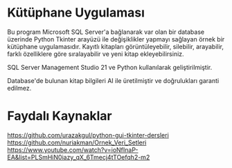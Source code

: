 # Kütüphane Uygulaması
Bu program Microsoft SQL Server'a bağlanarak var olan bir database üzerinde Python Tkinter arayüzü ile değişiklikler yapmayı sağlayan örnek bir kütüphane uygulamasıdır. Kayıtlı kitapları görüntüleyebilir, silebilir, arayabilir, farklı özelliklere göre sıralayabilir ve yeni kitap ekleyebilirsiniz.

SQL Server Management Studio 21 ve Python kullanılarak geliştirilmiştir. 

Database'de bulunan kitap bilgileri AI ile üretilmiştir ve doğrulukları garanti edilmez.

# Faydalı Kaynaklar
https://github.com/urazakgul/python-gui-tkinter-dersleri
https://github.com/nuriakman/Ornek_Veri_Setleri
https://www.youtube.com/watch?v=ioNfInaP-EA&list=PLSmHiN0iazy_qX_6Tmecj4tTOefqh2-m2
